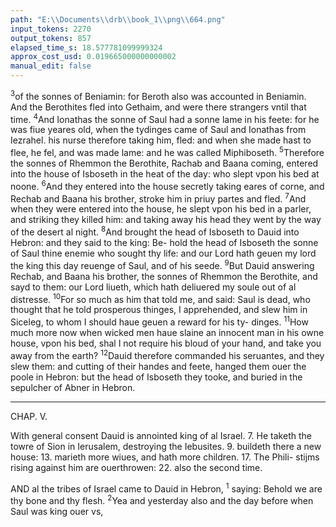 ```yaml
---
path: "E:\\Documents\\drb\\book_1\\png\\664.png"
input_tokens: 2270
output_tokens: 857
elapsed_time_s: 18.577781099999324
approx_cost_usd: 0.019665000000000002
manual_edit: false
---
```

<sup>3</sup>of the sonnes of Beniamin: for Beroth also was accounted in
Beniamin. And the Berothites fled into Gethaim, and
were there strangers vntil that time. <sup>4</sup>And Ionathas the
sonne of Saul had a sonne lame in his feete: for he was fiue
yeares old, when the tydinges came of Saul and Ionathas
from Iezrahel. his nurse therefore taking him, fled: and when
she made hast to flee, he fel, and was made lame: and he was
called Miphiboseth. <sup>5</sup>Therefore the sonnes of Rhemmon
the Berothite, Rachab and Baana coming, entered into the
house of Isboseth in the heat of the day: who slept vpon his
bed at noone. <sup>6</sup>And they entered into the house secretly
taking eares of corne, and Rechab and Baana his brother,
stroke him in priuy partes and fled. <sup>7</sup>And when they were
entered into the house, he slept vpon his bed in a parler, and
striking they killed him: and taking away his head they went
by the way of the desert al night. <sup>8</sup>And brought the head of
Isboseth to Dauid into Hebron: and they said to the king: Be-
hold the head of Isboseth the sonne of Saul thine enemie
who sought thy life: and our Lord hath geuen my lord the
king this day reuenge of Saul, and of his seede. <sup>9</sup>But Dauid
answering Rechab, and Baana his brother, the sonnes of
Rhemmon the Berothite, and sayd to them: our Lord liueth,
which hath deliuered my soule out of al distresse. <sup>10</sup>For so much
as him that told me, and said: Saul is dead, who thought that
he told prosperous thinges, I apprehended, and slew him
in Siceleg, to whom I should haue geuen a reward for his ty-
dinges. <sup>11</sup>How much more now when wicked men haue slaine
an innocent man in his owne house, vpon his bed, shal I not
require his bloud of your hand, and take you away from the
earth? <sup>12</sup>Dauid therefore commanded his seruantes, and they
slew them: and cutting of their handes and feete, hanged them
ouer the poole in Hebron: but the head of Isboseth they
tooke, and buried in the sepulcher of Abner in Hebron.

<hr>

CHAP. V.

<aside>With general consent Dauid is annointed king of al Israel. 7. He taketh the towre of Sion in Ierusalem, destroying the Iebusites. 9. buildeth there a new house: 13. marieth more wiues, and hath more children. 17. The Phili-
stijms rising against him are ouerthrowen: 22. also the second time.</aside>

AND al the tribes of Israel came to Dauid in Hebron, <sup>1</sup>
saying: Behold we are thy bone and thy flesh. <sup>2</sup>Yea and
yesterday also and the day before when Saul was king ouer vs,